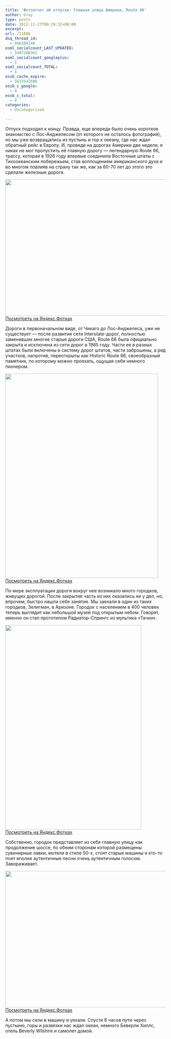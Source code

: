 ```yaml
---
title: 'Фотоотчет об отпуске: Главная улица Америки, Route 66'
author: Gray
type: posts
date: 2012-11-27T09:29:32+00:00
excerpt:
url: /11086
dsq_thread_id:
  - 946208148
esml_socialcount_LAST_UPDATED:
  - 1497288361
esml_socialcount_googleplus:
  - 1
esml_socialcount_TOTAL:
  - 1
essb_cache_expire:
  - 1615542606
essb_c_google:
  - 4
essb_c_total:
  - 4
categories:
  - Uncategorized

---
```








Отпуск подходил к концу. Правда, еще впереди было очень короткое знакомство с Лос-Анджелесом (от которого не осталось фотографий), но мы уже возвращались из пустынь и гор к океану, где нас ждал обратный рейс в Европу. И, проведя на дорогах Америки две недели, я никак не мог пропустить её главную дорогу — легендарную Route 66, трассу, которая в 1926 году впервые соединила Восточные штаты с Тихоокеанским побережьем, став воплощением американского духа и во многом повлияв на страну так же, как за 60-70 лет до этого это сделали железные дороги. 

[<img title="" src="https://i2.wp.com/img-fotki.yandex.ru/get/6622/2728867.c3/0_7d732_2d497fb_XXXL.jpg?resize=640%2C427" alt="" width="640" height="427" border="0" data-recalc-dims="1" />][1]  
[Посмотреть на Яндекс.Фотках][1]

Дороги в первоначальном виде, от Чикаго до Лос-Анджелеса, уже не существует — после развития сети Interstate-дорог, полностью заменивших многие старые дороги США, Route 66 была официально закрыта и исключена из сети дорог в 1985 году. Части ее в разных штатах были включены в систему дорог штатов, части заброшены, а ряд участков, напротив, переоткрыты как Historic Route 66, своеобразный памятник, по которому можно проехать, ощущая себя немного пионером.

[<img title="" src="https://i0.wp.com/img-fotki.yandex.ru/get/6615/2728867.c3/0_7ff6e_ca9f42e7_XXXL.jpg?resize=480%2C640" alt="" width="480" height="640" border="0" data-recalc-dims="1" />][2]  
[Посмотреть на Яндекс.Фотках][2]

По мере эксплуатации дороги вокруг нее возникало много городков, живущих дорогой. После закрытия часть из них оказались не у дел, но, впрочем, быстро нашли себе занятие. Мы заехали в один из таких городков, Зелигман, в Аризоне. Городок с населением в 400 человек теперь выглядит как небольшой музей под открытым небом. Говорят, именно он стал прототипом Радиатор-Спрингс из мультика &#171;Тачки&#187;. 

[<img title="" src="https://i0.wp.com/img-fotki.yandex.ru/get/6423/2728867.c3/0_7d733_66008f3d_XXXL.jpg?resize=427%2C640" alt="" width="427" height="640" border="0" data-recalc-dims="1" />][3]  
[Посмотреть на Яндекс.Фотках][3]

Собственно, городок представляет из себя главную улицу как продолжение шоссе, по обеим сторонам которой размещены сувенирные лавки, мотели в стиле 50-х, стоят старые машины и кто-то поет вполне аутентичные песни очень аутентичным голосом. Завораживает.

[<img title="" src="https://i0.wp.com/img-fotki.yandex.ru/get/6621/2728867.c3/0_7d736_35c60913_XXXL.jpg?resize=640%2C427" alt="" width="640" height="427" border="0" data-recalc-dims="1" />][4]  
[Посмотреть на Яндекс.Фотках][4]

А потом мы сели в машину и уехали. Спустя 8 часов пути через пустыню, горы и развязки нас ждал океан, немного Беверли Хиллс, отель Beverly Wilshire и самолет домой. 

 [1]: http://fotki.yandex.ru/users/gray7400/view/513842/
 [2]: http://fotki.yandex.ru/users/gray7400/view/524142/
 [3]: http://fotki.yandex.ru/users/gray7400/view/513843/
 [4]: http://fotki.yandex.ru/users/gray7400/view/513846/